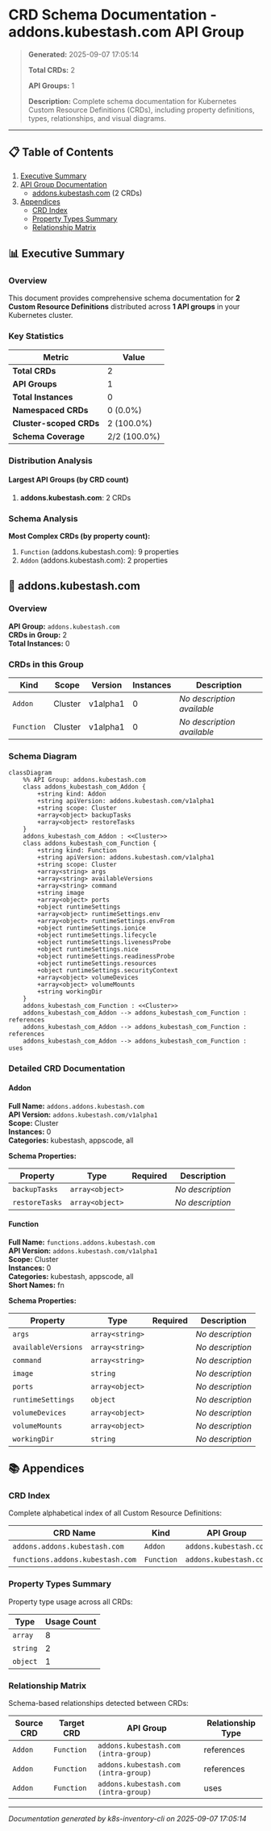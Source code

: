 # CRD Schema Documentation - addons.kubestash.com API Group

> **Generated:** 2025-09-07 17:05:14
> 
> **Total CRDs:** 2
> 
> **API Groups:** 1
> 
> **Description:** Complete schema documentation for Kubernetes Custom Resource Definitions (CRDs), including property definitions, types, relationships, and visual diagrams.

---

## 📋 Table of Contents

1. [Executive Summary](#-executive-summary)
2. [API Group Documentation](#-api-group-documentation)
   - [addons.kubestash.com](#addonskubestashcom) (2 CRDs)
3. [Appendices](#-appendices)
   - [CRD Index](#crd-index)
   - [Property Types Summary](#property-types-summary)
   - [Relationship Matrix](#relationship-matrix)

## 📊 Executive Summary

### Overview

This document provides comprehensive schema documentation for **2 Custom Resource Definitions** distributed across **1 API groups** in your Kubernetes cluster.

### Key Statistics

| Metric | Value |
|--------|-------|
| **Total CRDs** | 2 |
| **API Groups** | 1 |
| **Total Instances** | 0 |
| **Namespaced CRDs** | 0 (0.0%) |
| **Cluster-scoped CRDs** | 2 (100.0%) |
| **Schema Coverage** | 2/2 (100.0%) |

### Distribution Analysis

#### Largest API Groups (by CRD count)

1. **addons.kubestash.com**: 2 CRDs

### Schema Analysis

**Most Complex CRDs (by property count):**

1. `Function` (addons.kubestash.com): 9 properties
2. `Addon` (addons.kubestash.com): 2 properties


## 📁 addons.kubestash.com

### Overview

**API Group:** `addons.kubestash.com`  
**CRDs in Group:** 2  
**Total Instances:** 0

### CRDs in this Group

| Kind | Scope | Version | Instances | Description |
|------|-------|---------|-----------|-------------|
| `Addon` | Cluster | v1alpha1 | 0 | *No description available* |
| `Function` | Cluster | v1alpha1 | 0 | *No description available* |

### Schema Diagram

```mermaid
classDiagram
    %% API Group: addons.kubestash.com
    class addons_kubestash_com_Addon {
        +string kind: Addon
        +string apiVersion: addons.kubestash.com/v1alpha1
        +string scope: Cluster
        +array<object> backupTasks
        +array<object> restoreTasks
    }
    addons_kubestash_com_Addon : <<Cluster>>
    class addons_kubestash_com_Function {
        +string kind: Function
        +string apiVersion: addons.kubestash.com/v1alpha1
        +string scope: Cluster
        +array<string> args
        +array<string> availableVersions
        +array<string> command
        +string image
        +array<object> ports
        +object runtimeSettings
        +array<object> runtimeSettings.env
        +array<object> runtimeSettings.envFrom
        +object runtimeSettings.ionice
        +object runtimeSettings.lifecycle
        +object runtimeSettings.livenessProbe
        +object runtimeSettings.nice
        +object runtimeSettings.readinessProbe
        +object runtimeSettings.resources
        +object runtimeSettings.securityContext
        +array<object> volumeDevices
        +array<object> volumeMounts
        +string workingDir
    }
    addons_kubestash_com_Function : <<Cluster>>
    addons_kubestash_com_Addon --> addons_kubestash_com_Function : references
    addons_kubestash_com_Addon --> addons_kubestash_com_Function : references
    addons_kubestash_com_Addon --> addons_kubestash_com_Function : uses
```
### Detailed CRD Documentation

#### Addon

**Full Name:** `addons.addons.kubestash.com`  
**API Version:** `addons.kubestash.com/v1alpha1`  
**Scope:** Cluster  
**Instances:** 0  
**Categories:** kubestash, appscode, all  

**Schema Properties:**

| Property | Type | Required | Description |
|----------|------|----------|-------------|
| `backupTasks` | `array<object>` |  | *No description* |
| `restoreTasks` | `array<object>` |  | *No description* |


#### Function

**Full Name:** `functions.addons.kubestash.com`  
**API Version:** `addons.kubestash.com/v1alpha1`  
**Scope:** Cluster  
**Instances:** 0  
**Categories:** kubestash, appscode, all  
**Short Names:** fn  

**Schema Properties:**

| Property | Type | Required | Description |
|----------|------|----------|-------------|
| `args` | `array<string>` |  | *No description* |
| `availableVersions` | `array<string>` |  | *No description* |
| `command` | `array<string>` |  | *No description* |
| `image` | `string` |  | *No description* |
| `ports` | `array<object>` |  | *No description* |
| `runtimeSettings` | `object` |  | *No description* |
| `volumeDevices` | `array<object>` |  | *No description* |
| `volumeMounts` | `array<object>` |  | *No description* |
| `workingDir` | `string` |  | *No description* |




## 📚 Appendices

### CRD Index

Complete alphabetical index of all Custom Resource Definitions:

| CRD Name | Kind | API Group | Scope | Instances |
|----------|------|-----------|-------|-----------|
| `addons.addons.kubestash.com` | `Addon` | `addons.kubestash.com` | Cluster | 0 |
| `functions.addons.kubestash.com` | `Function` | `addons.kubestash.com` | Cluster | 0 |

### Property Types Summary

Property type usage across all CRDs:

| Type | Usage Count |
|------|-------------|
| `array` | 8 |
| `string` | 2 |
| `object` | 1 |

### Relationship Matrix

Schema-based relationships detected between CRDs:

| Source CRD | Target CRD | API Group | Relationship Type |
|------------|------------|-----------|-------------------|
| `Addon` | `Function` | `addons.kubestash.com (intra-group)` | references |
| `Addon` | `Function` | `addons.kubestash.com (intra-group)` | references |
| `Addon` | `Function` | `addons.kubestash.com (intra-group)` | uses |


---

*Documentation generated by k8s-inventory-cli on 2025-09-07 17:05:14*